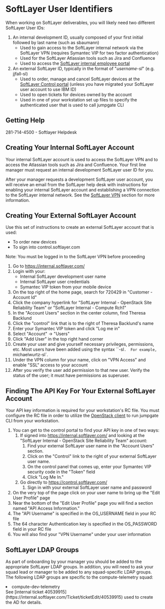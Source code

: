 # SoftLayer User Identifiers

When working on SoftLayer deliverables, you will likely need two different
SoftLayer User IDs:
1. An internal development ID, usually composed of your first
initial followed by last name (such as sbaumann)
    - Used to gain access to the
    SoftLayer internal network via the SoftLayer VPN (requires Symantec VIP
    for two factor authentication)
    - Used for the SoftLayer Atlassian tools such as Jira and Confluence
    - Used to access the [SoftLayer internal employee portal](https://internal.softlayer.com/)
1. An external SoftLayer ID, typically in the format of "_username-sl_"
(e.g. jjfall-sl)
    - Used to order, manage and cancel SoftLayer devices at the
    [SoftLayer Control portal](https://control.softlayer.com/)
    (unless you have migrated your SoftLayer user account to use IBM ID)
    - Used to open tickets for devices owned by the account
    - Used in one of your workstation set up files to specify the authenticated
    user that is used to call jumpgate CLI

## Getting Help
281-714-4500 - Softlayer Helpdesk

## Creating Your Internal SoftLayer Account

Your internal SoftLayer account is used to access the SoftLayer VPN and to
access the Atlassian tools such as Jira and Confluence. Your first line manager
must request an internal development SoftLayer user ID for you.

After your manager requests a development SoftLayer user account, you will
receive an email from the SoftLayer help desk with instructions for enabling
your internal SoftLayer account and establishing a VPN connection to the
SoftLayer internal network.  See the [SoftLayer VPN](sl_vpn.md) section for
more information.


## Creating Your External SoftLayer Account

Use this set of instructions to create an external SoftLayer account that is
used:
- To order new devices
- To sign into control.softlayer.com

Note: You must be logged in to the SoftLayer VPN before proceeding

1. Go to https://internal.softlayer.com/
1. Login with your:
    - Internal SoftLayer development user name
    - Internal SoftLayer user credentials
    - Symantec VIP token from your mobile device
1. On the top right of the home page, search for 720429 in
"Customer - Account Id"
1. Click the company hyperlink for
"SoftLayer Internal - OpenStack Site Reliability Team"
or
"SoftLayer Internal - Compute Rch1"
1. In the "Account Users" section in the center column, find Theresa Backlund
1. Click the "control" link that is to the right of Theresa Backlund's name
1. Enter your Symantec VIP token and click "Log me in"
1. Select "Account" -> "Users"
1. Click "Add User" in the top right hand corner
1. Create your user and give yourself necessary privileges, permissions, etc.
Most users have been added using the syntax ``<name>-sl`.  For example,
`michaelwurtz-sl`.
1. Under the VPN column for your name, click on "VPN Access" and enable "SSL" access to your account
1. After you verify the user add permission to that new user.  Verify the status of the user;  it must have permissions as superuser.


## Finding The API Key For Your External SoftLayer Account

Your API key information is required for your workstation's RC file.
You must configure the RC file in order to utilize the
[OpenStack client](openstack_client.md) to run jumpgate CLI from your
workstation.

1. You can get to the control portal to find your API key in one of two ways:
    1. If signed into https://internal.softlayer.com/ and looking at the
"SoftLayer Internal - OpenStack Site Reliability Team" account:
        1. Find your external SoftLayer user name in the "Account Users"
section.
        1. Click on the "Control" link to the right of your external SoftLayer
        user name.
        1.  On the control panel that comes up, enter your Symantec VIP
        security code in the "Token" field
        1. Click "Log Me In."
    1. Go directly to https://control.softlayer.com/
        1. Sign in with your external SoftLayer user name and password
1. On the very top of the page click on your user name to bring up the
"Edit User Profile" page
1. Near the bottom of the "Edit User Profile" page you will find a section named
 "API Access Information."
1. The "API Username" is specified in the OS_USERNAME field in
your RC file
1. The 64 character Authentication key is specified in the
OS_PASSWORD field in your RC file
1. You will also find your "VPN Username" under your user information


## SoftLayer LDAP Groups
As part of onboarding by your manager you should be added to the appropriate
SoftLayer LDAP groups.  In addition, you will need to ask your squad lead or
manager to be added to any squad-specific LDAP groups.  The following LDAP
groups are specific to the compute-telemetry squad:
<li>compute-dev-telemetry<br>
See
[internal ticket 40539915](https://internal.softlayer.com/Ticket/ticketEdit/40539915) used to
create the AD for details.
